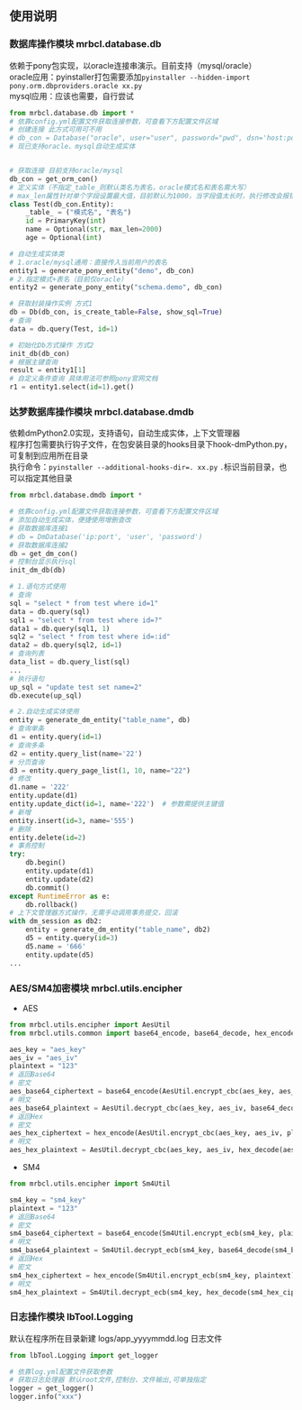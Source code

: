 ## 使用说明
### 数据库操作模块 mrbcl.database.db
依赖于pony包实现，以oracle连接串演示。目前支持（mysql/oracle）    
oracle应用：pyinstaller打包需要添加`pyinstaller --hidden-import pony.orm.dbproviders.oracle xx.py`  
mysql应用：应该也需要，自行尝试
```python
from mrbcl.database.db import *
# 依靠config.yml配置文件获取连接参数，可查看下方配置文件区域
# 创建连接 此方式可用可不用
# db_con = Database("oracle", user="user", password="pwd", dsn='host:port/sid')
# 现已支持oracle、mysql自动生成实体


# 获取连接 目前支持oracle/mysql
db_con = get_orm_con()
# 定义实体（不指定_table_则默认类名为表名，oracle模式名和表名需大写）
# max_len属性针对单个字段设置最大值，目前默认为1000，当字段值太长时，执行修改会报错
class Test(db_con.Entity):
    _table_ = ("模式名", "表名")
    id = PrimaryKey(int)
    name = Optional(str, max_len=2000)
    age = Optional(int)

# 自动生成实体类
# 1.oracle/mysql通用：直接传入当前用户的表名
entity1 = generate_pony_entity("demo", db_con)
# 2.指定模式+表名（目前仅oracle）
entity2 = generate_pony_entity("schema.demo", db_con)

# 获取封装操作实例 方式1
db = Db(db_con, is_create_table=False, show_sql=True)
# 查询
data = db.query(Test, id=1)

# 初始化Db方式操作 方式2
init_db(db_con)
# 根据主键查询
result = entity1[1]
# 自定义条件查询 具体用法可参照pony官网文档
r1 = entity1.select(id=1).get()
```
### 达梦数据库操作模块 mrbcl.database.dmdb
依赖dmPython2.0实现，支持语句，自动生成实体，上下文管理器  
程序打包需要执行钩子文件，在包安装目录的hooks目录下hook-dmPython.py，可复制到应用所在目录   
执行命令：`pyinstaller --additional-hooks-dir=. xx.py` `.`标识当前目录，也可以指定其他目录
```python
from mrbcl.database.dmdb import *

# 依靠config.yml配置文件获取连接参数，可查看下方配置文件区域
# 添加自动生成实体，便捷使用增删查改
# 获取数据库连接1
# db = DmDatabase('ip:port', 'user', 'password')
# 获取数据库连接2
db = get_dm_con()
# 控制台显示执行sql
init_dm_db(db)

# 1.语句方式使用
# 查询
sql = "select * from test where id=1"
data = db.query(sql)
sql1 = "select * from test where id=?"
data1 = db.query(sql1, 1)
sql2 = "select * from test where id=:id"
data2 = db.query(sql2, id=1)
# 查询列表
data_list = db.query_list(sql)
...
# 执行语句
up_sql = "update test set name=2"
db.execute(up_sql)

# 2.自动生成实体使用
entity = generate_dm_entity("table_name", db)
# 查询单条
d1 = entity.query(id=1)
# 查询多条
d2 = entity.query_list(name='22')
# 分页查询
d3 = entity.query_page_list(1, 10, name="22")
# 修改
d1.name = '222'
entity.update(d1)
entity.update_dict(id=1, name='222')  # 参数需提供主键值
# 新增
entity.insert(id=3, name='555')
# 删除
entity.delete(id=2)
# 事务控制
try:
    db.begin()
    entity.update(d1)
    entity.update(d2)
    db.commit()
except RuntimeError as e:
    db.rollback()
# 上下文管理器方式操作，无需手动调用事务提交，回滚
with dm_session as db2:
    entity = generate_dm_entity("table_name", db2)
    d5 = entity.query(id=3)
    d5.name = '666'
    entity.update(d5)
...
```
### AES/SM4加密模块 mrbcl.utils.encipher  
- AES  
```python
from mrbcl.utils.encipher import AesUtil
from mrbcl.utils.common import base64_encode, base64_decode, hex_encode, hex_decode

aes_key = "aes_key"
aes_iv = "aes_iv"
plaintext = "123"
# 返回Base64
# 密文
aes_base64_ciphertext = base64_encode(AesUtil.encrypt_cbc(aes_key, aes_iv, plaintext))
# 明文
aes_base64_plaintext = AesUtil.decrypt_cbc(aes_key, aes_iv, base64_decode(aes_base64_ciphertext, True))
# 返回Hex
# 密文
aes_hex_ciphertext = hex_encode(AesUtil.encrypt_cbc(aes_key, aes_iv, plaintext))
# 明文
aes_hex_plaintext = AesUtil.decrypt_cbc(aes_key, aes_iv, hex_decode(aes_hex_ciphertext, True))
```
- SM4
```python
from mrbcl.utils.encipher import Sm4Util

sm4_key = "sm4_key"
plaintext = "123"
# 返回Base64
# 密文
sm4_base64_ciphertext = base64_encode(Sm4Util.encrypt_ecb(sm4_key, plaintext))
# 明文
sm4_base64_plaintext = Sm4Util.decrypt_ecb(sm4_key, base64_decode(sm4_base64_ciphertext, True))
# 返回Hex
# 密文
sm4_hex_ciphertext = hex_encode(Sm4Util.encrypt_ecb(sm4_key, plaintext))
# 明文
sm4_hex_plaintext = Sm4Util.decrypt_ecb(sm4_key, hex_decode(sm4_hex_ciphertext, True))
```
### 日志操作模块 lbTool.Logging
默认在程序所在目录新建 logs/app_yyyymmdd.log 日志文件
```python
from lbTool.Logging import get_logger

# 依靠log.yml配置文件获取参数
# 获取日志处理器 默认root文件,控制台、文件输出,可单独指定
logger = get_logger()
logger.info("xxx")
```